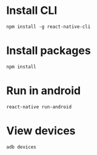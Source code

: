# Install CLI
`npm install -g react-native-cli`

# Install packages
`npm install`

# Run in android
`react-native run-android`


# View devices
`adb devices`